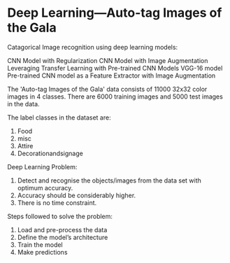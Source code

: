 # Deep Learning—Auto-tag Images of the Gala

Catagorical Image recognition using deep learning models:

CNN Model with Regularization
CNN Model with Image Augmentation
Leveraging Transfer Learning with Pre-trained CNN Models
VGG-16 model
Pre-trained CNN model as a Feature Extractor with Image Augmentation

The 'Auto-tag Images of the Gala' data consists of 11000 32x32 color images in 4 classes. There are 6000 training images and 5000 test images in the data.

The label classes in the dataset are:
1. Food 
2. misc 
3. Attire
4. Decorationandsignage

Deep Learning Problem:

1. Detect and recognise the objects/images from the data set with optimum accuracy.
2. Accuracy should be considerably higher.
3. There is no time constraint.

Steps followed to solve the problem:
1. Load and pre-process the data
2. Define the model’s architecture
3. Train the model
4. Make predictions 






